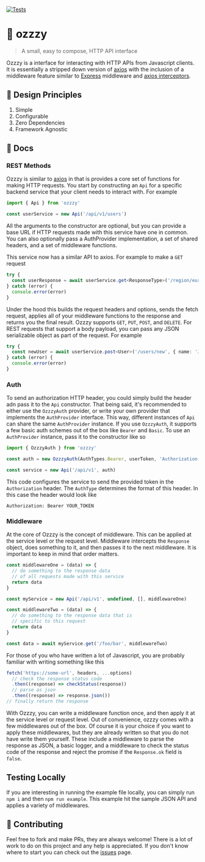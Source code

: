 [![Tests](https://github.com/duncangrubbs/ozzy/actions/workflows/main.yml/badge.svg?branch=main)](https://github.com/duncangrubbs/ozzy/actions/workflows/main.yml)

# 🦘 ozzzy

> A small, easy to compose, HTTP API interface

Ozzzy is a interface for interacting with HTTP APIs from Javascript clients. It is essentially a stripped down version of [axios](https://axios-http.com) with the inclusion of a middleware feature similar to [Express](https://expressjs.com/) middleware and [axios interceptors](https://axios-http.com/docs/interceptors).

## 🤝 Design Principles

1. Simple
2. Configurable
3. Zero Dependencies
4. Framework Agnostic

## 🔨 Docs

### REST Methods

Ozzzy is similar to [axios](https://axios-http.com/docs/intro) in that is provides a core set of functions for making HTTP requests. You start by constructing an `Api` for a specific backend service that your client needs to interact with. For example

```typescript
import { Api } from 'ozzzy'

const userService = new Api('/api/v1/users')
```

All the arguments to the constructor are optional, but you can provide a base URL if HTTP requests made with this service have one in common. You can also optionally pass a AuthProvider implementation, a set of shared headers, and a set of middleware functions.

This service now has a similar API to axios. For example to make a `GET` request

```typescript
try {
  const userResponse = await userService.get<ResponseType>('/region/europe')
} catch (error) {
  console.error(error)
}
```

Under the hood this builds the request headers and options, sends the fetch request, applies all of your middleware functions to the response and returns you the final result. Ozzzy supports `GET`, `PUT`, `POST`, and `DELETE`. For REST requests that support a body payload, you can pass any JSON serializable object as part of the request. For example

```typescript
try {
  const newUser = await userService.post<User>('/users/new', { name: 'Jane' })
} catch (error) {
  console.error(error)
}
```

### Auth

To send an authorization HTTP header, you could simply build the header adn pass it to the `Api` constructor. That being said, it's recommended to either use the `OzzzyAuth` provider, or write your own provider that implements the `AuthProvider` interface. This way, different instances of `Api` can share the same `AuthProvider` instance. If you use `OzzzyAuth`, it supports a few basic auth schemes out of the box like `Bearer` and `Basic`. To use an `AuthProvider` instance, pass it to the constructor like so

```typescript
import { OzzzyAuth } from 'ozzzy'

const auth = new OzzzyAuth(AuthTypes.Bearer, userToken, 'Authorization')

const service = new Api('/api/v1', auth)
```

This code configures the service to send the provided token in the `Authorization` header. The `AuthType` determines the format of this header. In this case the header would look like

```
Authorization: Bearer YOUR_TOKEN
```

### Middleware

At the core of Ozzzy is the concept of middleware. This can be applied at the service level or the request level. Middleware intercepts the `Response` object, does something to it, and then passes it to the next middleware. It is important to keep in mind that order matters.

```typescript
const middlewareOne = (data) => {
  // do something to the response data
  // of all requests made with this service
  return data
}

const myService = new Api('/api/v1', undefined, [], middlewareOne)

const middlewareTwo = (data) => {
  // do something to the response data that is
  // specific to this request
  return data
}

const data = await myService.get('/foo/bar', middlewareTwo)
```

For those of you who have written a lot of Javascript, you are probably familiar with writing something like this

```javascript
fetch('https://some-url', headers, ...options)
  // check the response status code
  .then((response) => checkStatus(response))
  // parse as json
  .then((response) => response.json())
// finally return the response
```

With Ozzzy, you can write a middleware function once, and then apply it at the service level or request level. Out of convenience, ozzzy comes with a few middlewares out of the box. Of course it is your choice if you want to apply these middlewares, but they are already written so that you do not have write them yourself. These include a middleware to parse the response as JSON, a basic logger, and a middleware to check the status code of the response and reject the promise if the `Response.ok` field is `false`.

## Testing Locally

If you are interesting in running the example file locally, you can simply run `npm i` and then `npm run example`. This example hit the sample JSON API and applies a variety of middlewares.

## 🙌 Contributing

Feel free to fork and make PRs, they are always welcome! There is a lot of work to do on this project and any help is appreciated. If you don't know where to start you can check out the [issues](https://github.com/duncangrubbs/ozzy/issues) page.
